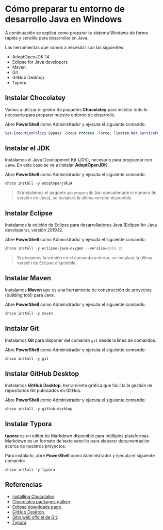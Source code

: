# Cómo preparar tu entorno de desarrollo Java en Windows

A continuación se explica como preparar tu sistema Windows de forma rápida y sencilla para desarrollar en Java.

Las herramientas que vamos a necesitar son las siguientes:

- AdoptOpenJDK 14
- Eclipse for Java developers
- Maven
- Git
- GitHub Desktop
- Typora

## Instalar Chocolatey

Vamos a utilizar el gestor de paquetes **Chocolatey** para instalar todo lo necesario para preparar nuestro entorno de desarrollo.

Abre **PowerShell** como Administrador y ejecuta el siguiente comando:

```powershell
Set-ExecutionPolicy Bypass -Scope Process -Force; [System.Net.ServicePointManager]::SecurityProtocol = [System.Net.ServicePointManager]::SecurityProtocol -bor 3072; iex ((New-Object System.Net.WebClient).DownloadString('https://chocolatey.org/install.ps1'))
```

## Instalar el JDK

Instalamos el Java Development Kit (JDK), necesario para programar con Java. En este caso se va a instalar **AdoptOpenJDK**.

Abre **PowerShell** como Administrador y ejecuta el siguiente comando:

```powershell
choco install -y adoptopenjdk14
```

> Si instalamos el paquete `adoptopenjdk` (sin concatenarle el número de versión de Java), se instalará la última versión disponible.

## Instalar Eclipse

Instalamos la edición de Eclipse para desarrolladores Java (Eclipse for Java developers), versión 2019.12.

Abre **PowerShell** como Administrador y ejecuta el siguiente comando:

```powershell
choco install -y eclipse-java-oxygen --version=2019.12
```

> Si obviamos la versión en el comando anterior, se instalará la última versión de Eclipse disponible.

## Instalar Maven

Instalamos **Maven** que es una herramienta de construcción de proyectos (building tool) para Java.

Abre **PowerShell** como Administrador y ejecuta el siguiente comando:

```powershell
choco install -y maven
```

## Instalar Git

Instalamos **Git** para disponer del comando `git` desde la línea de comandos.

Abre **PowerShell** como Administrador y ejecuta el siguiente comando:

```powershell
choco install -y git
```

## Instalar GitHub Desktop

Instalamos **GitHub Desktop**, herramienta gráfica que facilita la gestión de repositorios Git publicados en GitHub.

Abre **PowerShell** como Administrador y ejecuta el siguiente comando:

```powershell
choco install -y github-desktop
```

## Instalar Typora

**typora** es un editor de Markdown disponible para múltiples plataformas. Markdown es un formato de texto sencillo para elaborar documentación acerca de nuestros proyectos.

Para instalarlo, abre **PowerShell** como Administrador y ejecuta el siguiente comando:

```powershell
choco install -y typora
```

## Referencias

- [Installing Chocolatey](https://chocolatey.org/install).
- [Chocolatey packages gallery](https://chocolatey.org/packages).
- [Eclipse downloads page](https://www.eclipse.org/downloads/).
- [GitHub Desktop](https://desktop.github.com/).
- [Sitio web oficial de Git](https://git-scm.com/).
- [Typora](https://typora.io/).